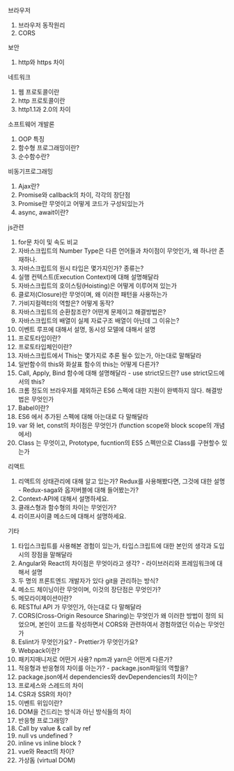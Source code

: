 브라우저
1. 브라우저 동작원리
2. CORS

보안
1. http와 https 차이

네트워크
1. 웹 프로토콜이란
2. http 프로토콜이란
3. http1.1과 2.0의 차이

소프트웨어 개발론
1. OOP 특징
2. 함수형 프로그래밍이란?
3. 순수함수란?

비동기프로그래밍
1. Ajax란?
2. Promise와 callback의 차이, 각각의 장단점
3. Promise란 무엇이고 어떻게 코드가 구성되있는가
4. async, await이란?

js관련
1. for문 차이 및 속도 비교
2. 자바스크립트의 Number Type은 다른 언어들과 차이점이 무엇인가, 왜 하나만 존재하나.
3. 자바스크립트의 원시 타입은 몇가지인가? 종류는?
4. 실행 컨텍스트(Execution Context)에 대해 설명해달라
5. 자바스크립트의 호이스팅(Hoisting)은 어떻게 이루어져 있는가
6. 클로저(Closure)란 무엇이며, 왜 이러한 패턴을 사용하는가
7. 가비지컬렉터의 역할은? 어떻게 동작?
8. 자바스크립트의 순환참조란? 어떤게 문제이고 해결방법은?
9. 자바스크립트의 배열이 실제 자료구조 배열이 아닌데 그 이유는?
10. 이벤트 루프에 대해서 설명, 동시성 모델에 대해서 설명
11. 프로토타입이란?
12. 프로토타입체인이란?
13. 자바스크립트에서 This는 몇가지로 추론 될수 있는가, 아는대로 말해달라
14. 일반함수의 this와 화살표 함수의 this는 어떻게 다른가?
15. Call, Apply, Bind 함수에 대해 설명해달라 - use strict모드란? use strict모드에서의 this?
16. 크롬 정도의 브라우저를 제외하곤 ES6 스펙에 대한 지원이 완벽하지 않다. 해결방법은 무엇인가
17. Babel이란?
18. ES6 에서 추가된 스펙에 대해 아는대로 다 말해달라
19. var 와 let, const의 차이점은 무엇인가 (function scope와 block scope의 개념에서)
20. Class 는 무엇이고, Prototype, fucntion의 ES5 스펙만으로 Class를 구현할수 있는가

리액트
1. 리액트의 상태관리에 대해 알고 있는가? Redux를 사용해봤다면, 그것에 대한 설명 - Redux-saga와 옵저버블에 대해 들어봤는가?
2. Context-API에 대해서 설명하세요.
3. 클래스형과 함수형의 차이는 무엇인가?
4. 라이프사이클 메소드에 대해서 설명하세요.

기타
1. 타입스크립트를 사용해본 경험이 있는가, 타입스크립트에 대한 본인의 생각과 도입시의 장점을 말해달라
2. Angular와 React의 차이점은 무엇이라고 생각? - 라이브러리와 프레임워크에 대해서 설명
3. 두 명의 프론트엔드 개발자가 있다 git을 관리하는 방식?
4. 메소드 체이닝이란 무엇이며, 이것의 장단점은 무엇인가?
5. 메모라이제이션이란?
6. RESTful API 가 무엇인가, 아는대로 다 말해달라
7. CORS(Cross-Origin Resource Sharing)는 무엇인가 왜 이러한 방법이 정의 되었으며, 본인이 코드를 작성하면서 CORS와 관련하여서 경험하였던 이슈는 무엇인가
8. Eslint가 무엇인가요?  - Prettier가 무엇인가요?
9. Webpack이란?
10. 패키지매니저로 어떤거 사용? npm과 yarn은 어떤게 다른가?
11. 적응형과 반응형의 차이를 아는가? - package.json파일의 역할을?
12. package.json에서 dependencies와 devDependencies의 차이는?
13. 프로세스와 스레드의 차이
14. CSR과 SSR의 차이?
15. 이벤트 위임이란?
16. DOM을 건드리는 방식과 아닌 방식들의 차이
17. 반응형 프로그래밍?
18. Call by value & call by ref
19. null vs undefined ?
20. inline vs inline block ?
21. vue와 React의 차이? 
22. 가상돔 (virtual DOM)
